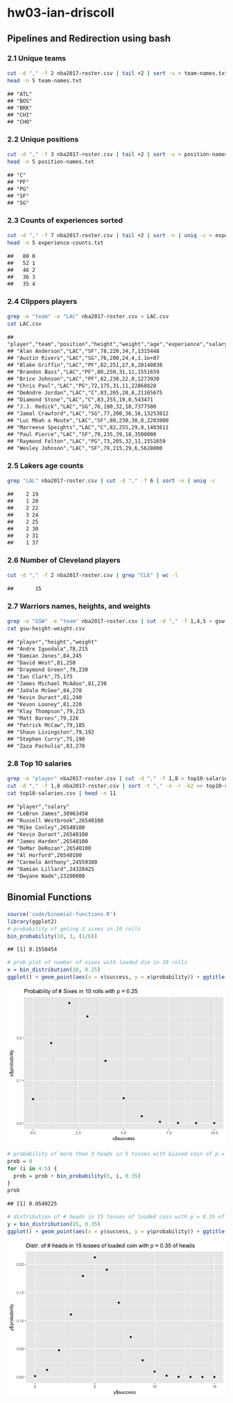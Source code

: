 hw03-ian-driscoll
================

Pipelines and Redirection using bash
------------------------------------

### 2.1 Unique teams

``` bash
cut -d "," -f 2 nba2017-roster.csv | tail +2 | sort -u > team-names.txt
head -n 5 team-names.txt
```

    ## "ATL"
    ## "BOS"
    ## "BRK"
    ## "CHI"
    ## "CHO"

### 2.2 Unique positions

``` bash
cut -d "," -f 3 nba2017-roster.csv | tail +2 | sort -u > position-names.txt
head -n 5 position-names.txt
```

    ## "C"
    ## "PF"
    ## "PG"
    ## "SF"
    ## "SG"

### 2.3 Counts of experiences sorted

``` bash
cut -d "," -f 7 nba2017-roster.csv | tail +2 | sort -n | uniq -c > experience-counts.txt
head -n 5 experience-counts.txt
```

    ##   80 0
    ##   52 1
    ##   46 2
    ##   36 3
    ##   35 4

### 2.4 Clippers players

``` bash
grep -e "team" -e "LAC" nba2017-roster.csv > LAC.csv
cat LAC.csv
```

    ## "player","team","position","height","weight","age","experience","salary"
    ## "Alan Anderson","LAC","SF",78,220,34,7,1315448
    ## "Austin Rivers","LAC","SG",76,200,24,4,1.1e+07
    ## "Blake Griffin","LAC","PF",82,251,27,6,20140838
    ## "Brandon Bass","LAC","PF",80,250,31,11,1551659
    ## "Brice Johnson","LAC","PF",82,230,22,0,1273920
    ## "Chris Paul","LAC","PG",72,175,31,11,22868828
    ## "DeAndre Jordan","LAC","C",83,265,28,8,21165675
    ## "Diamond Stone","LAC","C",83,255,19,0,543471
    ## "J.J. Redick","LAC","SG",76,190,32,10,7377500
    ## "Jamal Crawford","LAC","SG",77,200,36,16,13253012
    ## "Luc Mbah a Moute","LAC","SF",80,230,30,8,2203000
    ## "Marreese Speights","LAC","C",82,255,29,8,1403611
    ## "Paul Pierce","LAC","SF",79,235,39,18,3500000
    ## "Raymond Felton","LAC","PG",73,205,32,11,1551659
    ## "Wesley Johnson","LAC","SF",79,215,29,6,5628000

### 2.5 Lakers age counts

``` bash
grep "LAL" nba2017-roster.csv | cut -d "," -f 6 | sort -n | uniq -c
```

    ##    2 19
    ##    1 20
    ##    2 22
    ##    3 24
    ##    2 25
    ##    2 30
    ##    2 31
    ##    1 37

### 2.6 Number of Cleveland players

``` bash
cut -d "," -f 2 nba2017-roster.csv | grep "CLE" | wc -l
```

    ##       15

### 2.7 Warriors names, heights, and weights

``` bash
grep -e "GSW" -e "team" nba2017-roster.csv | cut -d "," -f 1,4,5 > gsw-height-weight.csv
cat gsw-height-weight.csv
```

    ## "player","height","weight"
    ## "Andre Iguodala",78,215
    ## "Damian Jones",84,245
    ## "David West",81,250
    ## "Draymond Green",79,230
    ## "Ian Clark",75,175
    ## "James Michael McAdoo",81,230
    ## "JaVale McGee",84,270
    ## "Kevin Durant",81,240
    ## "Kevon Looney",81,220
    ## "Klay Thompson",79,215
    ## "Matt Barnes",79,226
    ## "Patrick McCaw",79,185
    ## "Shaun Livingston",79,192
    ## "Stephen Curry",75,190
    ## "Zaza Pachulia",83,270

### 2.8 Top 10 salaries

``` bash
grep -e "player" nba2017-roster.csv | cut -d "," -f 1,8 > top10-salaries.csv
cut -d "," -f 1,8 nba2017-roster.csv | sort -t "," -n -r -k2 >> top10-salaries.csv
cat top10-salaries.csv | head -n 11
```

    ## "player","salary"
    ## "LeBron James",30963450
    ## "Russell Westbrook",26540100
    ## "Mike Conley",26540100
    ## "Kevin Durant",26540100
    ## "James Harden",26540100
    ## "DeMar DeRozan",26540100
    ## "Al Horford",26540100
    ## "Carmelo Anthony",24559380
    ## "Damian Lillard",24328425
    ## "Dwyane Wade",23200000

Binomial Functions
------------------

``` r
source('code/binomial-functions.R')
library(ggplot2)
# probability of geting 3 sixes in 10 rolls
bin_probability(10, 3, (1/6))
```

    ## [1] 0.1550454

``` r
# prob plot of number of sixes with loaded die in 10 rolls
x = bin_distribution(10, 0.25)
ggplot() + geom_point(aes(x = x$success, y = x$probability)) + ggtitle("Probability of # Sixes in 10 rolls with p = 0.25")
```

![](images/unnamed-chunk-1-1.png)

``` r
# probability of more than 3 heads in 5 tosses with biased coin of p = 0.35 of heads
prob = 0
for (i in 4:5) {
  prob = prob + bin_probability(5, i, 0.35)
}
prob
```

    ## [1] 0.0540225

``` r
# distribution of # heads in 15 tosses of loaded coin with p = 0.35 of heads
y = bin_distribution(15, 0.35)
ggplot() + geom_point(aes(x = y$success, y = y$probability)) + ggtitle("Distr. of # heads in 15 tosses of loaded coin with p = 0.35 of heads")
```

![](images/unnamed-chunk-1-2.png)
